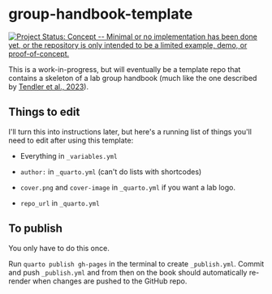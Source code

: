 # group-handbook-template

<!-- badges: start -->

[![Project Status: Concept -- Minimal or no implementation has been done yet, or the repository is only intended to be a limited example, demo, or proof-of-concept.](https://www.repostatus.org/badges/latest/concept.svg)](https://www.repostatus.org/#concept)

<!-- badges: end -->

This is a work-in-progress, but will eventually be a template repo that contains a skeleton of a lab group handbook (much like the one described by [Tendler et al., 2023](https://doi.org/10.7554/eLife.88853)).

## Things to edit

I'll turn this into instructions later, but here's a running list of things you'll need to edit after using this template:

-   Everything in `_variables.yml`

-   `author:` in `_quarto.yml` (can't do lists with shortcodes)

-   `cover.png` and `cover-image` in `_quarto.yml` if you want a lab logo.

-   `repo_url` in `_quarto.yml`

## To publish

You only have to do this once.

Run `quarto publish gh-pages` in the terminal to create `_publish.yml`.
Commit and push `_publish.yml` and from then on the book should automatically re-render when changes are pushed to the GitHub repo.
